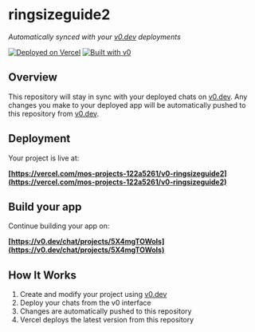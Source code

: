 # ringsizeguide2

*Automatically synced with your [v0.dev](https://v0.dev) deployments*

[![Deployed on Vercel](https://img.shields.io/badge/Deployed%20on-Vercel-black?style=for-the-badge&logo=vercel)](https://vercel.com/mos-projects-122a5261/v0-ringsizeguide2)
[![Built with v0](https://img.shields.io/badge/Built%20with-v0.dev-black?style=for-the-badge)](https://v0.dev/chat/projects/5X4mgTOWols)

## Overview

This repository will stay in sync with your deployed chats on [v0.dev](https://v0.dev).
Any changes you make to your deployed app will be automatically pushed to this repository from [v0.dev](https://v0.dev).

## Deployment

Your project is live at:

**[https://vercel.com/mos-projects-122a5261/v0-ringsizeguide2](https://vercel.com/mos-projects-122a5261/v0-ringsizeguide2)**

## Build your app

Continue building your app on:

**[https://v0.dev/chat/projects/5X4mgTOWols](https://v0.dev/chat/projects/5X4mgTOWols)**

## How It Works

1. Create and modify your project using [v0.dev](https://v0.dev)
2. Deploy your chats from the v0 interface
3. Changes are automatically pushed to this repository
4. Vercel deploys the latest version from this repository